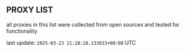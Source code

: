 ## PROXY LIST

all proxies in this list were collected from open sources and tested for functionality

last update: `2025-03-23 21:28:28.133633+00:00` UTC